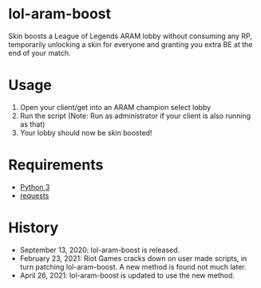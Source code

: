 # lol-aram-boost

Skin boosts a League of Legends ARAM lobby without consuming any RP, temporarily unlocking a skin for everyone and granting you extra BE at the end of your match.

# Usage

1. Open your client/get into an ARAM champion select lobby
2. Run the script (Note: Run as administrator if your client is also running as that)
3. Your lobby should now be skin boosted!

# Requirements

- [Python 3](https://www.python.org/downloads/)
- [requests](https://pypi.org/project/requests/)

# History

- September 13, 2020: lol-aram-boost is released.
- February 23, 2021: Riot Games cracks down on user made scripts, in turn patching lol-aram-boost. A new method is found not much later.
- April 26, 2021: lol-aram-boost is updated to use the new method.
